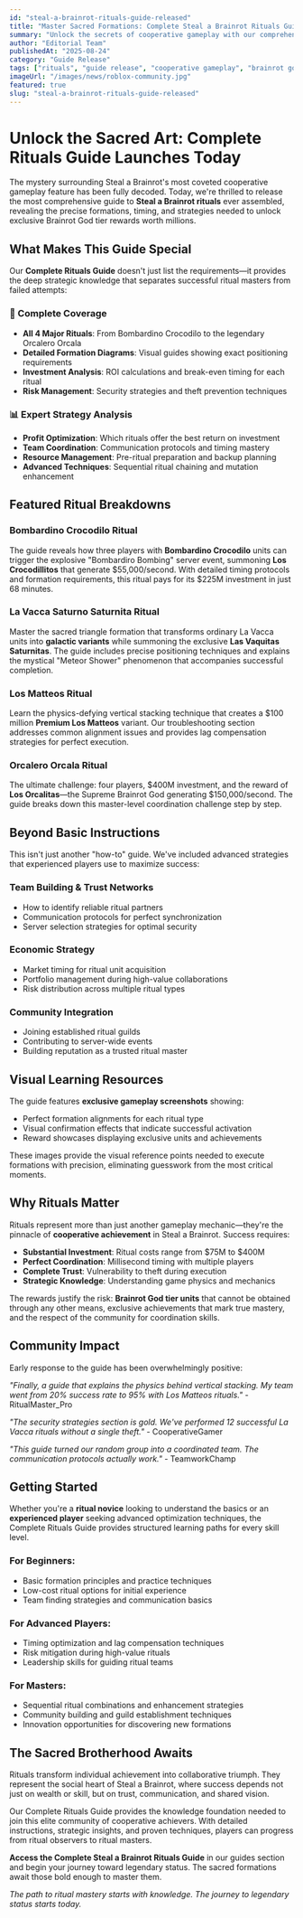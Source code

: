 ```yaml
---
id: "steal-a-brainrot-rituals-guide-released"
title: "Master Sacred Formations: Complete Steal a Brainrot Rituals Guide Now Available"
summary: "Unlock the secrets of cooperative gameplay with our comprehensive guide to all Steal a Brainrot rituals, featuring detailed formation diagrams, reward breakdowns, and expert strategies."
author: "Editorial Team"
publishedAt: "2025-08-24"
category: "Guide Release"
tags: ["rituals", "guide release", "cooperative gameplay", "brainrot god", "formations", "multiplayer"]
imageUrl: "/images/news/roblox-community.jpg"
featured: true
slug: "steal-a-brainrot-rituals-guide-released"
---
```


# Unlock the Sacred Art: Complete Rituals Guide Launches Today

The mystery surrounding Steal a Brainrot's most coveted cooperative gameplay feature has been fully decoded. Today, we're thrilled to release the most comprehensive guide to **Steal a Brainrot rituals** ever assembled, revealing the precise formations, timing, and strategies needed to unlock exclusive Brainrot God tier rewards worth millions.

## What Makes This Guide Special

Our **Complete Rituals Guide** doesn't just list the requirements—it provides the deep strategic knowledge that separates successful ritual masters from failed attempts:

### 🎯 Complete Coverage
- **All 4 Major Rituals**: From Bombardino Crocodilo to the legendary Orcalero Orcala
- **Detailed Formation Diagrams**: Visual guides showing exact positioning requirements  
- **Investment Analysis**: ROI calculations and break-even timing for each ritual
- **Risk Management**: Security strategies and theft prevention techniques

### 📊 Expert Strategy Analysis
- **Profit Optimization**: Which rituals offer the best return on investment
- **Team Coordination**: Communication protocols and timing mastery
- **Resource Management**: Pre-ritual preparation and backup planning
- **Advanced Techniques**: Sequential ritual chaining and mutation enhancement

## Featured Ritual Breakdowns

### Bombardino Crocodilo Ritual
The guide reveals how three players with **Bombardino Crocodilo** units can trigger the explosive "Bombardiro Bombing" server event, summoning **Los Crocodillitos** that generate $55,000/second. With detailed timing protocols and formation requirements, this ritual pays for its $225M investment in just 68 minutes.

### La Vacca Saturno Saturnita Ritual  
Master the sacred triangle formation that transforms ordinary La Vacca units into **galactic variants** while summoning the exclusive **Las Vaquitas Saturnitas**. The guide includes precise positioning techniques and explains the mystical "Meteor Shower" phenomenon that accompanies successful completion.

### Los Matteos Ritual
Learn the physics-defying vertical stacking technique that creates a $100 million **Premium Los Matteos** variant. Our troubleshooting section addresses common alignment issues and provides lag compensation strategies for perfect execution.

### Orcalero Orcala Ritual
The ultimate challenge: four players, $400M investment, and the reward of **Los Orcalitas**—the Supreme Brainrot God generating $150,000/second. The guide breaks down this master-level coordination challenge step by step.

## Beyond Basic Instructions

This isn't just another "how-to" guide. We've included advanced strategies that experienced players use to maximize success:

### Team Building & Trust Networks
- How to identify reliable ritual partners
- Communication protocols for perfect synchronization
- Server selection strategies for optimal security

### Economic Strategy
- Market timing for ritual unit acquisition
- Portfolio management during high-value collaborations  
- Risk distribution across multiple ritual types

### Community Integration
- Joining established ritual guilds
- Contributing to server-wide events
- Building reputation as a trusted ritual master

## Visual Learning Resources

The guide features **exclusive gameplay screenshots** showing:
- Perfect formation alignments for each ritual type
- Visual confirmation effects that indicate successful activation
- Reward showcases displaying exclusive units and achievements

These images provide the visual reference points needed to execute formations with precision, eliminating guesswork from the most critical moments.

## Why Rituals Matter

Rituals represent more than just another gameplay mechanic—they're the pinnacle of **cooperative achievement** in Steal a Brainrot. Success requires:

- **Substantial Investment**: Ritual costs range from $75M to $400M
- **Perfect Coordination**: Millisecond timing with multiple players
- **Complete Trust**: Vulnerability to theft during execution
- **Strategic Knowledge**: Understanding game physics and mechanics

The rewards justify the risk: **Brainrot God tier units** that cannot be obtained through any other means, exclusive achievements that mark true mastery, and the respect of the community for coordination skills.

## Community Impact

Early response to the guide has been overwhelmingly positive:

*"Finally, a guide that explains the physics behind vertical stacking. My team went from 20% success rate to 95% with Los Matteos rituals."* - RitualMaster_Pro

*"The security strategies section is gold. We've performed 12 successful La Vacca rituals without a single theft."* - CooperativeGamer

*"This guide turned our random group into a coordinated team. The communication protocols actually work."* - TeamworkChamp

## Getting Started

Whether you're a **ritual novice** looking to understand the basics or an **experienced player** seeking advanced optimization techniques, the Complete Rituals Guide provides structured learning paths for every skill level.

### For Beginners:
- Basic formation principles and practice techniques
- Low-cost ritual options for initial experience
- Team finding strategies and communication basics

### For Advanced Players:
- Timing optimization and lag compensation techniques
- Risk mitigation during high-value rituals  
- Leadership skills for guiding ritual teams

### For Masters:
- Sequential ritual combinations and enhancement strategies
- Community building and guild establishment techniques
- Innovation opportunities for discovering new formations

## The Sacred Brotherhood Awaits

Rituals transform individual achievement into collaborative triumph. They represent the social heart of Steal a Brainrot, where success depends not just on wealth or skill, but on trust, communication, and shared vision.

Our Complete Rituals Guide provides the knowledge foundation needed to join this elite community of cooperative achievers. With detailed instructions, strategic insights, and proven techniques, players can progress from ritual observers to ritual masters.

**Access the Complete Steal a Brainrot Rituals Guide** in our guides section and begin your journey toward legendary status. The sacred formations await those bold enough to master them.

*The path to ritual mastery starts with knowledge. The journey to legendary status starts today.*
